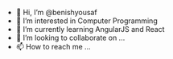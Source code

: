 - 👋 Hi, I’m @benishyousaf
- 👀 I’m interested in Computer Programming
- 🌱 I’m currently learning AngularJS and React
- 💞️ I’m looking to collaborate on ...
- 📫 How to reach me ...

<!---
benishyousaf/benoyousaf is a ✨ special ✨ repository because its `README.md` (this file) appears on your GitHub profile.
You can click the Preview link to take a look at your changes.
--->
